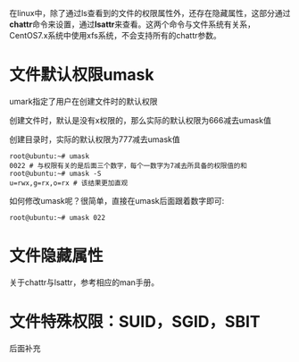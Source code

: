 在linux中，除了通过ls查看到的文件的权限属性外，还存在隐藏属性，这部分通过**chattr**命令来设置，通过**lsattr**来查看。这两个命令与文件系统有关系，CentOS7.x系统中使用xfs系统，不会支持所有的chattr参数。



# 文件默认权限umask

umark指定了用户在创建文件时的默认权限

创建文件时，默认是没有x权限的，那么实际的默认权限为666减去umask值

创建目录时，实际的默认权限为777减去umask值

```shell
root@ubuntu:~# umask
0022 # 与权限有关的是后面三个数字，每个一数字为7减去所具备的权限值的和
root@ubuntu:~# umask -S
u=rwx,g=rx,o=rx # 该结果更加直观
```

如何修改umask呢？很简单，直接在umask后面跟着数字即可:

```shell
root@ubuntu:~# umask 022
```



# 文件隐藏属性

关于chattr与lsattr，参考相应的man手册。







# 文件特殊权限：SUID，SGID，SBIT

后面补充

